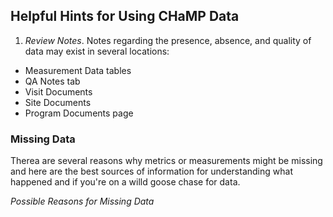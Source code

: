 ## Helpful Hints for Using CHaMP Data

1. *Review Notes*.  Notes regarding the presence, absence, and quality of data may exist in several locations: 
* Measurement Data tables
* QA Notes tab
* Visit Documents
* Site Documents
* Program Documents page

### Missing Data
Therea are several reasons why metrics or measurements might be missing and here are the best sources of information for understanding what happened and if you're on a willd goose chase for data.

_Possible Reasons for Missing Data_

